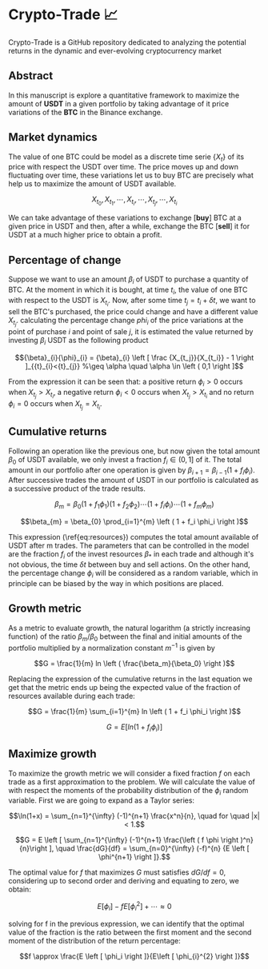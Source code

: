 # Crypto-Trade 📈
Crypto-Trade is a GitHub repository dedicated to analyzing the potential returns in the dynamic and ever-evolving cryptocurrency market

## Abstract
In this manuscript is explore a quantitative framework to maximize the amount of **USDT** in a given portfolio by taking advantage of it price variations of the **BTC** in the Binance exchange.

## Market dynamics

The value of one BTC could be model as a discrete time serie $`\left \{ X_t \right \}`$ of its price with respect the USDT over time. The price moves up and down fluctuating over time, these variations let us to buy BTC  are precisely what help us to maximize the amount of USDT available.
```math
{X}_{t_0}, {X}_{t_1}, \cdots, {X}_{t_i}, \cdots, {X}_{t_j}, \cdots ,{X}_{t_i}
```
We can take advantage of these variations to exchange [**buy**] BTC at a given price in USDT and then, after a while, exchange the BTC [**sell**] it for USDT at a much higher price to obtain a profit.

## Percentage of change

Suppose we want to use an amount $`{\beta}_{i}`$ of USDT to purchase a quantity of BTC. At the moment in which it is bought, at time $`t_i`$, the value of one BTC with respect to the USDT is $`{X}_{t_i}`$. Now, after some time $`t_j = t_i + \delta t`$, we want to sell the BTC's purchased, the price could change and have a different value $`{X}_{t_j}`$. calculating the percentage change $`phi_i`$ of the price variations at the point of purchase $`i`$ and point of sale $`j`$, it is estimated the value returned by investing $`\beta_i`$ USDT as the following product
```math
{\beta}_{i}{\phi}_{i} = {\beta}_{i} \left [ \frac {X_{t_j}}{X_{t_i}} - 1 \right ]_{{t}_{i}<{t}_{j}}
    %\geq \alpha \quad \alpha \in \left ( 0,1 \right ]
```
From the expression it can be seen that: a positive return $`{\phi}_{i} > 0`$ occurs when $`X_{t_j} > X_{t_i}`$, a negative return $`{\phi}_{i} < 0`$ occurs when $`X_{t_j} > X_{t_i}`$ and no return $`{\phi}_{i} = 0`$ occurs when $`X_{t_j} = X_{t_i}`$.

## Cumulative returns
Following an operation like the previous one, but now given the total amount $`\beta_0`$ of USDT available, we only invest a fraction $`{f}_{i} \in \left ( 0,1 \right ]`$ of it. The total amount in our portfolio after one operation is given by $`\beta_{i+1} = \beta_{i-1}\left ( 1 + {f}_{i} \phi_i \right )`$. After successive trades the amount of USDT in our portfolio is calculated as a successive product of the trade results.
```math
\beta_{m} = \beta_{0}\left ( 1 + f_1 \phi_1 \right )\left ( 1 + f_2 \phi_2 \right ) \cdots \left ( 1 + f_i \phi_i \right ) \cdots \left ( 1 + f_m \phi_m \right )
```
```math
\beta_{m} = \beta_{0} \prod_{i=1}^{m} \left ( 1 + f_i \phi_i \right )
```
This expression (\ref{eq:resources}) computes the total amount available of USDT after m trades. The parameters that can be controlled in the model are the fraction $`f_i`$ of the invest resources $`\beta_*`$ in each trade and although it's not obvious, the time $`\delta t`$ between buy and sell actions. On the other hand, the percentage change $`\phi_i`$ will be considered as a random variable, which in principle can be biased by the way in which positions are placed.

## Growth metric
As a metric to evaluate growth, the natural logarithm (a strictly increasing function) of the ratio $`{\beta_m}/{\beta_0}`$ between the final and initial amounts of the portfolio multiplied by a normalization constant $`{m}^{-1}`$ is given by
```math
G = \frac{1}{m} ln \left ( \frac{\beta_m}{\beta_0} \right )
```
Replacing the expression of the cumulative returns in the last equation we get that the metric ends up being the expected value of the fraction of resources available during each trade:
```math
G = \frac{1}{m} \sum_{i=1}^{m} ln \left ( 1 + f_i \phi_i \right )
```
```math
G = E\left [ ln \left ( 1 + f_i \phi_i \right ) \right ]
```

## Maximize growth
To maximize the growth metric we will consider a fixed fraction $f$ on each trade as a first approximation to the problem. We will calculate the value of with respect the moments of the probability distribution of the $`\phi_i`$ random variable. First we are going to expand as a Taylor series:
```math
\ln(1+x) = \sum_{n=1}^{\infty} (-1)^{n+1} \frac{x^n}{n}, \quad for \quad |x| < 1.
```
```math
G = E \left [ \sum_{n=1}^{\infty} (-1)^{n+1} \frac{\left ( f \phi \right )^n}{n}\right ], \quad \frac{dG}{df} = \sum_{n=0}^{\infty} (-f)^{n} {E \left [ \phi^{n+1} \right ]}.
```

The optimal value for $`f`$ that maximizes $G$ must satisfies $`{dG}/{df}=0`$, considering up to second order and deriving and equating to zero, we obtain:
```math
E \left [ \phi_i \right ] - f E\left [ \phi_{i}^{2} \right ] + \cdots \approx 0
```
solving for f in the previous expression, we can identify that the optimal value of the fraction is the ratio between the first moment and the second moment of the distribution of the return percentage:
```math
f \approx \frac{E \left [ \phi_i \right ]}{E\left [ \phi_{i}^{2} \right ]}
```
